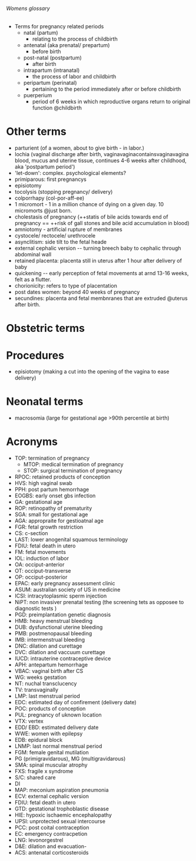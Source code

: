 ###### Womens glossary
- Terms for pregnancy related periods
    + natal (partum)
        * relating to the process of childbirth
    + antenatal (aka prenatal/ prepartum)
        * before birth
    + post-natal (postpartum)
        * after birth
    + intrapartum (intranatal)
        * the process of labor and childbirth
    + peripartum (perinatal)
        * pertaining to the period immediately after or before childbirth
    + puerperium
        * period of 6 weeks in which reproductive organs return to original function @childbirth

# Other terms
- parturient (of a women, about to give birth - in labor.)
- lochia (vaginal discharge after birth, vaginavaginacontainsvaginavagina blood, mucus and uterine tissue, continues 4-6 weeks after childhood, aka 'postpartum period')
- 'let-down': complex. psychological elements?
- primiparous: first pregnancys
- episiotomy
- tocolysis (stopping pregnancy/ delivery)
- colporrhapy (col-por-aff-ee)
- 1 micromort - 1 in a million chance of dying on a given day. 10 micromorts @just born.
- cholestasis of pregnancy (++statis of bile acids towards end of pregnancy == ++risk of gall stones and bile acid accumulation in blood)
- amniotomy - artificial rupture of membranes
- cystocele/ rectocele/ urethrocele
- asynclitism: side tilt to the fetal heade
- external cephalic version -- turning breech baby to cephalic through abdominal wall
- retained placenta: placenta still in uterus after 1 hour after delivery of baby
- quickening -- early perception of fetal movements at arnd 13-16 weeks, felt as a flutter.
- chorionicity: refers to type of placentation
- post dates women: beyond 40 weeks of pregnancy
- secundines: placenta and fetal membnranes that are extruded @uterus after birth.

# Obstetric terms

# Procedures
- episiotomy (making a cut into the opening of the vagina to ease delivery)

# Neonatal terms
- macrosomia (large for gestational age >90th percentile at birth)

# Acronyms
- TOP: termination of pregnancy
    + MTOP: medical termination of pregnancy
    + STOP: surgical termination of pregnancy
- RPOC: retained products of conception
- HVS: high vaginal swab
- PPH: post partum hemorrhage
- EOGBS: early onset gbs infection
- GA: gestational age
- ROP: retinopathy of prematurity
- SGA: small for gestational age
- AGA: appropraite for gestioatnal age
- FGR: fetal growth restriction
- CS: c-section
- LAST: lower anogenital squamous terminology
- FDIU: fetal death in utero
- FM: fetal movements
- IOL: induction of labor
- OA: occiput-anterior
- OT: occiput-transverse
- OP: occiput-posterior
- EPAC: early pregnancy assessment clinic
- ASUM: australian society of US in medicine
- ICSI: intracytoplasmic sperm injection
- NiPT: non invasiver prenatal testing (the screening tets as opposee to diagnostic tests )
- PGD: preimplantation genetic diagnosis
- HMB: heavy menstrual bleeding
- DUB: dysfunctional uterine bleeding
- PMB: postmenopausal bleeding
- IMB: intermenstrual bleeding
- DNC: dilation and curettage
- DVC: dilation and vaccuum curettage
- IUCD: intrauterine contraceptive device
- APH: antepartum hemorrhage
- VBAC: vaginal birth after CS
- WG: weeks gestation
- NT: nuchal transclucency
- TV: transvaginally
- LMP: last menstrual period
- EDC: estimated day of confirement (delivery date)
- POC: products of conception
- PUL: pregnancy of uknown location
- VTX: vertex
- EDD/ EBD: estimated delivery date
- WWE: women with epilepsy
- EDB: epidural block
- LNMP: last normal menstrual period
- FGM: female genital mutilation
- PG (primigravidarous), MG (multigravidarous)
- SMA: spinal muscular atrophy
- FXS: fragile x syndrome
- S/C: shared care
- DI
- MAP: meconium aspiration pneumonia
- ECV: external cephalic version
- FDIU: fetal death in utero
- GTD: gestational trophoblastic disease
- HIE: hypoxic ischaemic encephalopathy
- UPSI: unprotected sexual intercourse
- PCC: post coital contraception
- EC: emergency contracpetion
- LNG: levonorgestrel
- D&E: dilation and evacuation-
- ACS: antenatal corticosteroids
